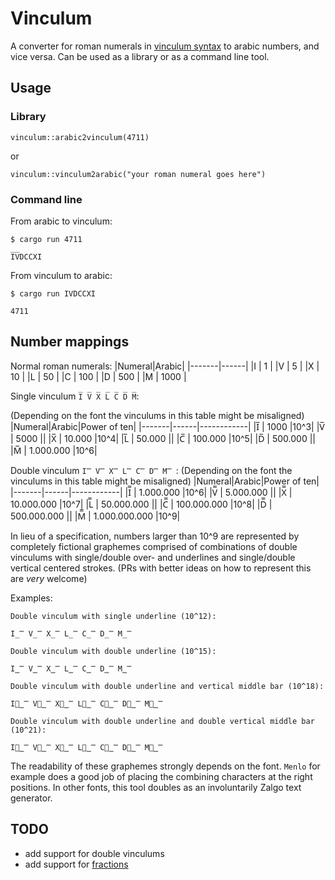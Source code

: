 # Vinculum
A converter for roman numerals in [vinculum syntax](https://en.wikipedia.org/wiki/Roman_numerals#Vinculum) to arabic numbers, and vice versa.
Can be used as a library or as a command line tool.

## Usage

### Library

`vinculum::arabic2vinculum(4711)`

or

`vinculum::vinculum2arabic("your roman numeral goes here")`


### Command line

From arabic to vinculum:

```
$ cargo run 4711

I̅V̅DCCXI
```
From vinculum to arabic:

```
$ cargo run I̅V̅DCCXI

4711
```

## Number mappings

Normal roman numerals:
|Numeral|Arabic|
|-------|------|
|I | 1 |
|V | 5 |
|X | 10 |
|L | 50 |
|C | 100 |
|D | 500 |
|M | 1000 |

Single vinculum `I̅ V̅ X̅ L̅ C̅ D̅ M̅`:

(Depending on the font the vinculums in this table might be misaligned)
|Numeral|Arabic|Power of ten|
|-------|------|------------|
|I̅ | 1000 |10^3|
|V̅ | 5000 ||
|X̅ | 10.000 |10^4|
|L̅ | 50.000 ||
|C̅ | 100.000 |10^5|
|D̅ | 500.000 ||
|M̅ | 1.000.000 |10^6|


Double vinculum `I̿ V̿ X̿ L̿ C̿ D̿ M̿ `:
(Depending on the font the vinculums in this table might be misaligned)
|Numeral|Arabic|Power of ten|
|-------|------|------------|
|I̿ | 1.000.000 |10^6|
|V̿ | 5.000.000 ||
|X̿ | 10.000.000 |10^7|
|L̿ | 50.000.000 ||
|C̿ | 100.000.000 |10^8|
|D̿ | 500.000.000 ||
|M̿ | 1.000.000.000 |10^9|

In lieu of a specification, numbers larger than 10^9 are represented by completely fictional graphemes comprised of combinations of double vinculums with single/double over- and underlines and single/double vertical centered strokes. (PRs with better ideas on how to represent this are _very_ welcome)

Examples:

```
Double vinculum with single underline (10^12):

I̲̿ V̲̿ X̲̿ L̲̿ C̲̿ D̲̿ M̲̿

Double vinculum with double underline (10^15):

I̳̿ V̳̿ X̳̿ L̳̿ C̳̿ D̳̿ M̳̿

Double vinculum with double underline and vertical middle bar (10^18):

I⃒̳̿ V⃒̳̿ X⃒̳̿ L⃒̳̿ C⃒̳̿ D⃒̳̿ M⃒̳̿

Double vinculum with double underline and double vertical middle bar (10^21):

I⃦̳̿ V⃦̳̿ X⃦̳̿ L⃦̳̿ C⃦̳̿ D⃦̳̿ M⃦̳̿
```
The readability of these graphemes strongly depends on the font. `Menlo` for example does a good job of placing the combining characters at the right positions. In other fonts, this tool doubles as an involuntarily Zalgo text generator.


## TODO

* add support for double vinculums
* add support for [fractions](https://en.wikipedia.org/wiki/Roman_numerals#Vinculum)

